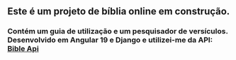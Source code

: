 ## Este é um projeto de bíblia online em construção.
### Contém um guia de utilização e um pesquisador de versículos. Desenvolvido em Angular 19 e Django e utilizei-me da API: [Bible Api](https://github.com/seven1m/bible_api)
